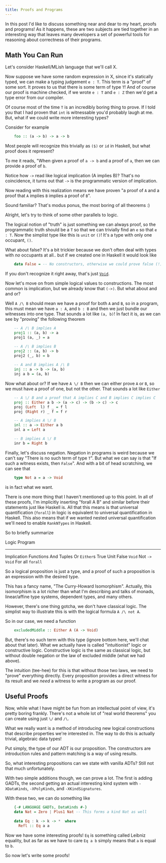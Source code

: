 ```yaml
---
title: Proofs and Programs
---
```


In this post I'd like to discuss something near and dear to my
heart, proofs and programs! As it happens, these are two subjects
are tied together in an interesting way that leaves many developers
a set of powerful tools for reasoning about correctness of their programs.

## Math You Can Run

Let's consider Haskell/MLish language that we'll call X.

Now suppose we have some random expression in X, since it's
statically typed, we can make a typing judgement `e : T`.
This term is a "proof" of some sort. It proves
to us that there is some term of type `T`! And of course
our proof is machine checked, if we wrote `e : T` and
`e : Z` then we'd get a type error from our compiler.

Of course most of the time `T` is an incredibly boring thing
to prove. If I told you that I had proven that `int` is witnessable
you'd probably laugh at me. But, what if we could write more interesting
types?

Consider for example


``` haskell
    foo :: (a -> b) -> a -> b
```

Most people will recognize this trivially as `($)` or `id` in Haskell,
but what proof does it represent?

To me it reads, "When given a proof of `a -> b` and a proof of `a`, then
we can provide a proof of `b`.

Notice how `->` read like logical implication (A implies B)? That's
no coincidence, it turns out that `->` is the programmatic version
of implication.

Now reading with this realization means we have proven
"a proof of `A` and a proof that `A` implies `B` implies a proof of `B`".

Sound familiar? That's modus ponus, the most boring of all theorems :)

Alright, let's try to think of some other parallels to logic.

The logical notion of "truth" is just something we can always proof,
so the programmatic truth should be a `T` so that we can trivially find
an `e`  so that `e : T`. Now the simplist type like this is `unit` or `()`!
It's a type with only one occupant, `()`.

What about false? It's a bit trickier because we don't often deal with
types with *no* occupants at all.. but if we created one in Haskell
it would look like

``` haskell
    data False = -- No constructors, otherwise we could prove false (!)
```

If you don't recognize it right away, that's just [`Void`](http://hackage.haskell.org/package/void-0.6/docs/Data-Void.html).


Now let's move on from simple logical values to constructions. The
most common is implication, but we already know that `(->)`. But what
about and and or?

Well `A /\ B` should mean we have a proof for both `A` and `B`, so
in a program, this must mean we have `a : A`, and `b : B` and then
we just bundle our witnesses into one type. That sounds a lot like
`(a, b)`! In fact it is, as we can see by "proving" the following theorem

``` haskell
    -- A /\ B implies A
    proj1 :: (a, b) -> a
    proj1 (a, _) = a

    -- A /\ B implies B
    proj2 :: (a, b) -> b
    proj2 (_, b) = b
    
    -- A and B implies A /\ B
    inj :: a -> b -> (a, b)
    inj a b = (a, b)
```


Now what about or? If we have `A \/ B` then we can either
prove `A` or `B`, so we must have a proof of one, but not the
other. That sounds a lot like `Either`

``` haskell
    -- A \/ B and a proof that A implies C and B implies C implies C
    proj :: Either a b -> (a -> c) -> (b -> c) -> c
    proj (Left  l) f _ = f l
    proj (Right r) _ f = f r

    -- A implies A \/ B
    inl :: a -> Either a b
    inl a = Left a

    -- B implies A \/ B
    inr b = Right b
```

Finally, let's discuss negation. Negation in programs is weird because
we can't say "There is no such term of type `T`". But what we can say
is that "If such a witness exists, then `False`". And with a bit of
head scratching, we can see that

``` haskell
    type Not a = a -> Void
```

is in fact what we want.

There is one more thing that I haven't mentioned up to this point. In all
of these proofs, I'm implicitly inserting "forall A B" and similar before
their statements just like Haskell is. All that this means is that universal
quantification (`forall`) in logic is equivalent to universal quantification
in Haskell. This also means that if we wanted nested universal quantification
we'll need to enable `RankNTypes` in Haskell. 

So to briefly summarize

 Logic               Program
-------------       ------------
 Implication         Functions
 And                 Tuples
 Or                  `Either`s
 True                 Unit
 False               `Void`
 Not                 `-> Void`
 For all             `forall`


So a logical proposition is just a type,
and a proof of such a proposition is an expression
with the desired type.

This has a fancy name, "The Curry-Howard Isomorphism". Actually,
this isomorphism is a lot richer than what I'm describing and talks
of monads, linear/affine type systems, dependent types, and many others.

However, there's one thing gotcha, we don't have classical logic. The
simplist way to illustrate this is with the logical formula `A /\ not A`.

So in our case, we need a function

``` haskell
    excludedMiddle :: Either A (A -> Void)
```

But, there's no such term with this type (ignore bottom here, we'll
chat about that later). What we actually have is called "intuitionist"
logic or constructive logic. Constructive logic is the same as classical
logic, but without double negation or the law of excluded middle (what we
had above).

The intuition (tee-hee) for this is that without those two laws, we need
to "prove" everything directly. Every proposition provides a direct
witness for its result and we *need* a witness to write a program as our
proof.

## Useful Proofs

Now, while what I have might be fun from an intellectual point of
view, it's pretty boring frankly. There's not a whole lot of
"real world theorems" you can create using just `\/` and `/\`.

What we really want is a method of introducing new logical constructions that
describe properties we're interested in. The way to do this is actually
trivial, algebraic data types!

Put simply, the type of our ADT is our proposition. The constructors
are introduction rules and pattern matching is a way of using results.

So, what interesting propositions can we state with vanilla ADTs?
Still not that much unfortunately.

With two simple additions though, we can prove a lot. The first
is adding GADTs, the second getting an actual interesting kind
system with `-XDataKinds`, `-XPolyKinds`, and `-XKindSignatures`.

With these two, we can do something like

``` haskell
    {-# LANGUAGE GADTs, DataKinds #-}
    data Nat = Zero | Plus1 Nat -- This forms a kind Nat as well
    
    data Eq : k -> k -> *  where
      Refl :: Eq a a
```

Now we have some interesting proofs! `Eq` is something called Leibniz
equality, but as far as we have to care `Eq a b` simply means that `a`
is equal to `b`.

So now let's write some proofs!

``` 
